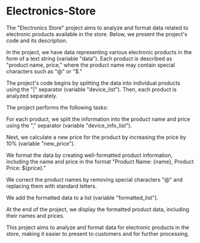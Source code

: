# Electronics-Store
The "Electronics Store" project aims to analyze and format data related to electronic products available in the store. Below, we present the project's code and its description.

In the project, we have data representing various electronic products in the form of a text string (variable "data"). Each product is described as "product name, price," where the product name may contain special characters such as "@" or "$."

The project's code begins by splitting the data into individual products using the "|" separator (variable "device_list"). Then, each product is analyzed separately.

The project performs the following tasks:

For each product, we split the information into the product name and price using the "," separator (variable "device_info_list").

Next, we calculate a new price for the product by increasing the price by 10% (variable "new_price").

We format the data by creating well-formatted product information, including the name and price in the format "Product Name: {name}, Product Price: ${price}."

We correct the product names by removing special characters "@" and replacing them with standard letters.

We add the formatted data to a list (variable "formatted_list").

At the end of the project, we display the formatted product data, including their names and prices.

This project aims to analyze and format data for electronic products in the store, making it easier to present to customers and for further processing.
